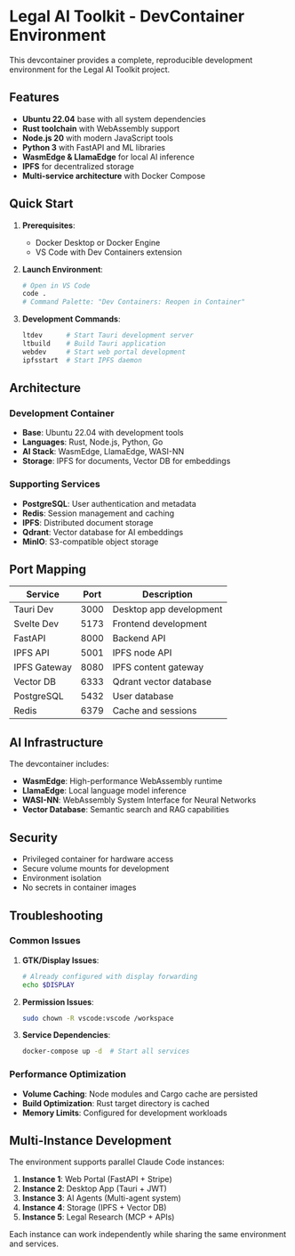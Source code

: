 # Legal AI Toolkit - DevContainer Environment

This devcontainer provides a complete, reproducible development environment for the Legal AI Toolkit project.

## Features

- **Ubuntu 22.04** base with all system dependencies
- **Rust toolchain** with WebAssembly support
- **Node.js 20** with modern JavaScript tools
- **Python 3** with FastAPI and ML libraries
- **WasmEdge & LlamaEdge** for local AI inference
- **IPFS** for decentralized storage
- **Multi-service architecture** with Docker Compose

## Quick Start

1. **Prerequisites**:
   - Docker Desktop or Docker Engine
   - VS Code with Dev Containers extension

2. **Launch Environment**:
   ```bash
   # Open in VS Code
   code .
   # Command Palette: "Dev Containers: Reopen in Container"
   ```

3. **Development Commands**:
   ```bash
   ltdev      # Start Tauri development server
   ltbuild    # Build Tauri application  
   webdev     # Start web portal development
   ipfsstart  # Start IPFS daemon
   ```

## Architecture

### Development Container
- **Base**: Ubuntu 22.04 with development tools
- **Languages**: Rust, Node.js, Python, Go
- **AI Stack**: WasmEdge, LlamaEdge, WASI-NN
- **Storage**: IPFS for documents, Vector DB for embeddings

### Supporting Services
- **PostgreSQL**: User authentication and metadata
- **Redis**: Session management and caching  
- **IPFS**: Distributed document storage
- **Qdrant**: Vector database for AI embeddings
- **MinIO**: S3-compatible object storage

## Port Mapping

| Service | Port | Description |
|---------|------|-------------|
| Tauri Dev | 3000 | Desktop app development |
| Svelte Dev | 5173 | Frontend development |
| FastAPI | 8000 | Backend API |
| IPFS API | 5001 | IPFS node API |
| IPFS Gateway | 8080 | IPFS content gateway |
| Vector DB | 6333 | Qdrant vector database |
| PostgreSQL | 5432 | User database |
| Redis | 6379 | Cache and sessions |

## AI Infrastructure

The devcontainer includes:
- **WasmEdge**: High-performance WebAssembly runtime
- **LlamaEdge**: Local language model inference
- **WASI-NN**: WebAssembly System Interface for Neural Networks
- **Vector Database**: Semantic search and RAG capabilities

## Security

- Privileged container for hardware access
- Secure volume mounts for development
- Environment isolation
- No secrets in container images

## Troubleshooting

### Common Issues

1. **GTK/Display Issues**:
   ```bash
   # Already configured with display forwarding
   echo $DISPLAY
   ```

2. **Permission Issues**:
   ```bash
   sudo chown -R vscode:vscode /workspace
   ```

3. **Service Dependencies**:
   ```bash
   docker-compose up -d  # Start all services
   ```

### Performance Optimization

- **Volume Caching**: Node modules and Cargo cache are persisted
- **Build Optimization**: Rust target directory is cached
- **Memory Limits**: Configured for development workloads

## Multi-Instance Development

The environment supports parallel Claude Code instances:

1. **Instance 1**: Web Portal (FastAPI + Stripe)
2. **Instance 2**: Desktop App (Tauri + JWT) 
3. **Instance 3**: AI Agents (Multi-agent system)
4. **Instance 4**: Storage (IPFS + Vector DB)
5. **Instance 5**: Legal Research (MCP + APIs)

Each instance can work independently while sharing the same environment and services.
